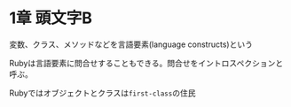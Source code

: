 # 1章 頭文字B

変数、クラス、メソッドなどを言語要素(language constructs)という

Rubyは言語要素に問合せすることもできる。問合せをイントロスペクションと呼ぶ。

Rubyではオブジェクトとクラスは`first-class`の住民


